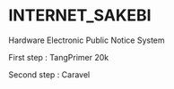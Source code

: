 # INTERNET_SAKEBI

Hardware Electronic Public Notice System

First step : TangPrimer 20k

Second step : Caravel
